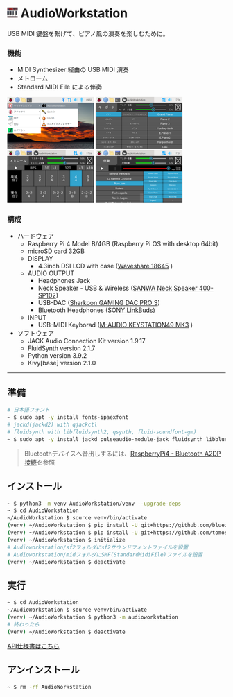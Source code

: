 # ![icon](image/audioworkstation.small.png) AudioWorkstation
USB MIDI 鍵盤を繋げて、ピアノ風の演奏を楽しむために。
### 機能
- MIDI Synthesizer 経由の USB MIDI 演奏
- メトローム
- Standard MIDI File による伴奏

![entry](image/entry.small.png)
![keyboard](image/keyboard.small.png)
![metronome](image/metronome.small.png)
![player](image/player.small.png)
### 構成
- ハードウェア
    - Raspberry Pi 4 Model B/4GB (Raspberry Pi OS with desktop 64bit)
    - microSD card 32GB 
    - DISPLAY
        - 4.3inch DSI LCD with case ([Waveshare 18645][1] )
    - AUDIO OUTPUT 
        - Headphones Jack
        - Neck Speaker - USB & Wireless ([SANWA Neck Speaker 400-SP102][5])
        - USB-DAC ([Sharkoon GAMING DAC PRO S][2])
        - Bluetooth Headphones ([SONY LinkBuds][4])
    - INPUT
        - USB-MIDI Keyborad ([M-AUDIO KEYSTATION49 MK3][3] )
- ソフトウェア
    - JACK Audio Connection Kit version 1.9.17
    - FluidSynth version 2.1.7
    - Python version 3.9.2
    - Kivy[base] version 2.1.0
---
## 準備
~~~sh
# 日本語フォント
~ $ sudo apt -y install fonts-ipaexfont
# jackd(jackd2) with qjackctl 
# fluidsynth with libfluidsynth2, qsynth, fluid-soundfont-gm)
~ $ sudo apt -y install jackd pulseaudio-module-jack fluidsynth libbluetooth-dev
~~~
> Bluetoothデバイスへ音出しするには、[RaspberryPi4 - Bluetooth A2DP 接続](memorandum/bluetooth-devices.md)を参照
## インストール
~~~sh
~ $ python3 -m venv AudioWorkstation/venv --upgrade-deps
~ $ cd AudioWorkstation
~/AudioWorkstation $ source venv/bin/activate
(venv) ~/AudioWorkstation $ pip install -U git+https://github.com/bluez/pybluez.git
(venv) ~/AudioWorkstation $ pip install -U git+https://github.com/tomosatoP/AudioWorkstation.git
(venv) ~/AudioWorkstation $ initialize
# Audioworkstation/sf2フォルダにsf2サウンドフォントファイルを設置
# Audioworkstation/midフォルダにSMF(StandardMidiFile)ファイルを設置
(venv) ~/AudioWorkstation $ deactivate
~~~
## 実行
~~~sh
~ $ cd AudioWorkstation
~/AudioWorkstation $ source venv/bin/activate
(venv) ~/AudioWorkstation $ python3 -m audioworkstation
# 終わったら
(venv) ~/AudioWorkstation $ deactivate
~~~
[API仕様書はこちら](https://tomosatop.github.io/AudioWorkstation/)
## アンインストール
~~~sh
~ $ rm -rf AudioWorkstation
~~~

[1]:https://www.waveshare.com/4.3inch-dsi-lcd-with-case.htm
[2]:https://ja.sharkoon.com/product/27415
[3]:https://m-audio.com/keystation-49-mk3
[4]:https://www.sony.jp/headphone/products/LinkBuds/
[5]:https://direct.sanwa.co.jp/ItemPage/400-SP102